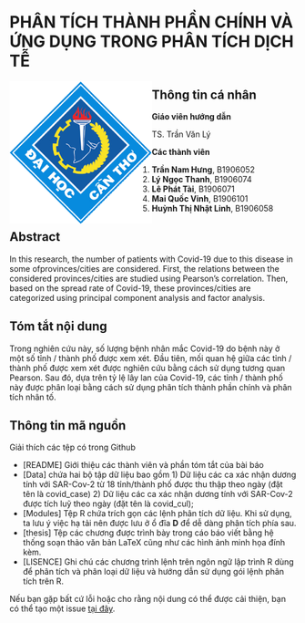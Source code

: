 # PHÂN TÍCH THÀNH PHẦN CHÍNH VÀ ỨNG DỤNG TRONG PHÂN TÍCH DỊCH TỄ

<img src="layout_set_logo.gif" align="left" alt="" width="250"/>

## Thông tin cá nhân
**Giáo viên hướng dẫn**

TS. Trần Văn Lý

**Các thành viên**
1. **Trần Nam Hưng**, B1906052
2. **Lý Ngọc Thanh**, B1906074
3. **Lê Phát Tài**, B1906071
4. **Mai Quốc Vinh**, B1906101
5. **Huỳnh Thị Nhật Linh**, B1906058


## Abstract

In this research, the number of patients with Covid-19 due to this disease in some ofprovinces/cities are considered. First, the relations between the considered provinces/cities are studied using Pearson’s correlation. Then, based on the spread rate of Covid-19, these provinces/cities are categorized using principal component analysis and factor analysis. 

## Tóm tắt nội dung
Trong nghiên cứu này, số lượng bệnh nhân mắc Covid-19 do bệnh này ở một số tỉnh / thành phố được xem xét. Đầu tiên, mối quan hệ giữa các tỉnh / thành phố được xem xét được nghiên cứu bằng cách sử dụng tương quan Pearson. Sau đó, dựa trên tỷ lệ lây lan của Covid-19, các tỉnh / thành phố này được phân loại bằng cách sử dụng phân tích thành phần chính và phân tích nhân tố.


## Thông tin mã nguồn
Giải thích các tệp có trong Github
* [README] Giới thiệu các thành viên và phần tóm tắt của bài báo
* [Data] chứa hai bộ tập dữ liệu bao gồm 1) Dữ liệu các ca xác nhận dương tính với SAR-Cov-2 từ 18 tỉnh/thành phố được thu thập theo ngày (đặt tên là covid\_case) 2) Dữ liệu các ca xác nhận dương tính với SAR-Cov-2 được tích luỹ theo ngày (đặt tên là covid\_cul);
*	[Modules] Tệp R chứa trích gọn các lệnh phân tích dữ liệu. Khi sử dụng, ta lưu ý việc hạ tải nên được lưu ở ổ đĩa **D** để dễ dàng phân tích phía sau. 
*	[thesis] Tệp các chương được trình bày trong cáo báo viết bằng hệ thống soạn thảo văn bản LaTeX cũng như các hình ảnh minh họa đính kèm.
*	[LISENCE] Ghi chú các chương trình lệnh trên ngôn ngữ lập trình R dùng để phân tích và phân loại dữ liệu và hướng dẫn sử dụng gói lệnh phân tích trên R.

Nếu bạn gặp bất cứ lỗi hoặc cho rằng nội dung có thể được cải thiện, bạn có thể tạo một issue [tại đây](https://github.com/hungtrannam/PCA_for_Covid19/issues).




